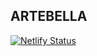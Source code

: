 ## ARTEBELLA

[![Netlify Status](https://api.netlify.com/api/v1/badges/0d0c760f-2549-402d-97ad-2bc91b1dd420/deploy-status)](https://app.netlify.com/sites/artebella/deploys)
